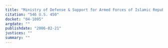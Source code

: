 ```yaml
---
title: "Ministry of Defense & Support for Armed Forces of Islamic Republic of Iran v. Elahi"
citation: "546 U.S. 450"
docket: "04-1095"
argdate: ""
publishdate: "2006-02-21"
justices: ""
summary: ""
---
```


